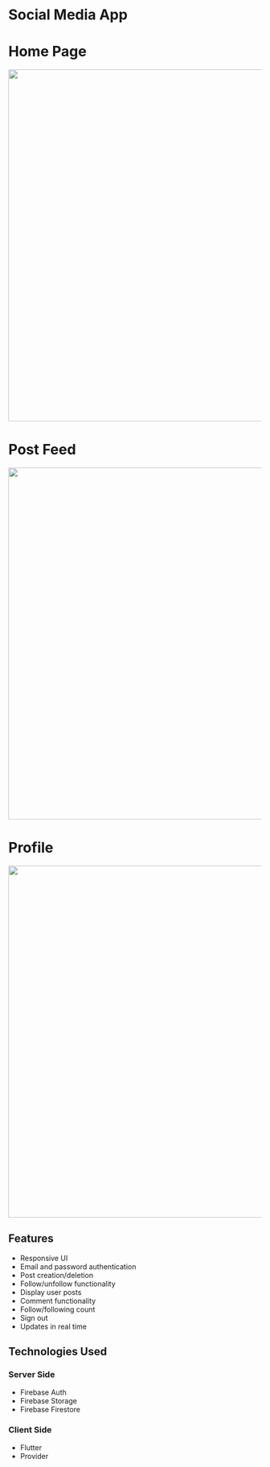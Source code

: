 # Social Media App
# Home Page
<img src="https://github.com/Eddz7/social-media-app/assets/102757712/c78b66dc-164d-4f59-9f45-3ac666c6f5b2" width="700">

# Post Feed
<img src="https://github.com/Eddz7/social-media-app/assets/102757712/33a89350-8213-42fa-afa9-773f6d4d993f" width="700">

# Profile
<img src="https://github.com/Eddz7/social-media-app/assets/102757712/6582420a-ba07-4544-958f-f766f1c80654"  width="700">

## Features

- Responsive UI
- Email and password authentication
- Post creation/deletion
- Follow/unfollow functionality
- Display user posts
- Comment functionality
- Follow/following count
- Sign out
- Updates in real time

## Technologies Used

### Server Side
- Firebase Auth
- Firebase Storage
- Firebase Firestore

### Client Side
- Flutter
- Provider
